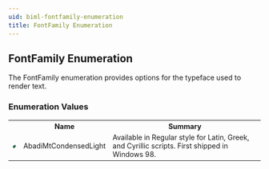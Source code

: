 ```yaml
---
uid: biml-fontfamily-enumeration
title: FontFamily Enumeration
---
```


## FontFamily Enumeration

<div class="LanguageSummary"><div class ="SummaryItem">The FontFamily enumeration provides options for the typeface used to render text.</div></div>
<div class="EnumValueGroup">

### Enumeration Values

<table id="EnumValue" class="MemberList"><tbody><tr><th class="MemberTypeIconColumnHeader">&nbsp;</th><th class="MemberNameColumnHeader">Name</th><th class="MemberSummaryColumnHeader">Summary</th></tr><tr class="cd0"><td align="center" class="MemberTypeIcon"><img src="enumValue.png"></img></td><td class="MemberName">AbadiMtCondensedLight</td><td class="MemberSummary"><div class ="SummaryItem">Available in Regular style for Latin, Greek, and Cyrillic scripts. First shipped in Windows 98.</div></td></tr></tbody></table>
</div>